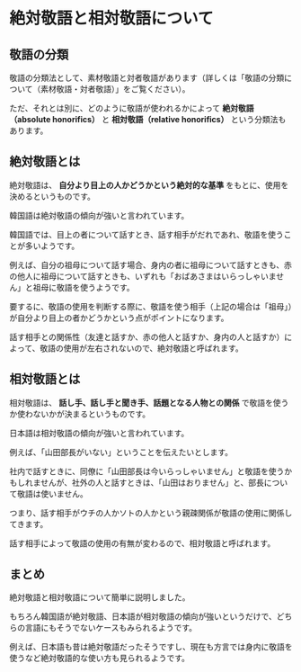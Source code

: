 # 絶対敬語と相対敬語について

## 敬語の分類

敬語の分類法として、素材敬語と対者敬語があります（詳しくは「敬語の分類について（素材敬語・対者敬語）」をご覧ください）。

ただ、それとは別に、どのように敬語が使われるかによって **絶対敬語（absolute honorifics）** と **相対敬語（relative honorifics）** という分類法もあります。

## 絶対敬語とは

絶対敬語は、 **自分より目上の人かどうかという絶対的な基準** をもとに、使用を決めるというものです。

韓国語は絶対敬語の傾向が強いと言われています。

韓国語では、目上の者について話すとき、話す相手がだれであれ、敬語を使うことが多いようです。

例えば、自分の祖母について話す場合、身内の者に祖母について話すときも、赤の他人に祖母について話すときも、いずれも「おばあさまはいらっしゃいません」と祖母に敬語を使うようです。

要するに、敬語の使用を判断する際に、敬語を使う相手（上記の場合は「祖母」）が自分より目上の者かどうかという点がポイントになります。

話す相手との関係性（友達と話すか、赤の他人と話すか、身内の人と話すか）によって、敬語の使用が左右されないので、絶対敬語と呼ばれます。

## 相対敬語とは

相対敬語は、 **話し手、話し手と聞き手、話題となる人物との関係** で敬語を使うか使わないかが決まるというものです。

日本語は相対敬語の傾向が強いと言われています。

例えば、「山田部長がいない」ということを伝えたいとします。

社内で話すときに、同僚に「山田部長は今いらっしゃいません」と敬語を使うかもしれませんが、社外の人と話すときは、「山田はおりません」と、部長について敬語は使いません。

つまり、話す相手がウチの人かソトの人かという親疎関係が敬語の使用に関係してきます。

話す相手によって敬語の使用の有無が変わるので、相対敬語と呼ばれます。

## まとめ

絶対敬語と相対敬語について簡単に説明しました。

もちろん韓国語が絶対敬語、日本語が相対敬語の傾向が強いというだけで、どちらの言語にもそうでないケースもみられるようです。

例えば、日本語も昔は絶対敬語だったそうですし、現在も方言では身内に敬語を使うなど絶対敬語的な使い方も見られるようです。
